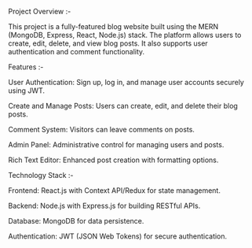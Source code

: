 Project Overview :-

This project is a fully-featured blog website built using the MERN (MongoDB, Express, React, Node.js) stack. The platform allows users to create, edit, delete, and view blog posts. It also supports user authentication and comment functionality.


Features :-

User Authentication: Sign up, log in, and manage user accounts securely using JWT.

Create and Manage Posts: Users can create, edit, and delete their blog posts.

Comment System: Visitors can leave comments on posts.

Admin Panel: Administrative control for managing users and posts.

Rich Text Editor: Enhanced post creation with formatting options.


Technology Stack :-

Frontend: React.js with Context API/Redux for state management.

Backend: Node.js with Express.js for building RESTful APIs.

Database: MongoDB for data persistence.

Authentication: JWT (JSON Web Tokens) for secure authentication.
